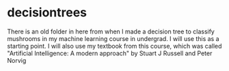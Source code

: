# decisiontrees

There is an old folder in here from when I made a decision tree to classify mushrooms in my machine learning course in undergrad. I will use this as a starting point. I will also use my textbook from this course, which was called "Artificial Intelligence: A modern approach" by Stuart J Russell and Peter Norvig

